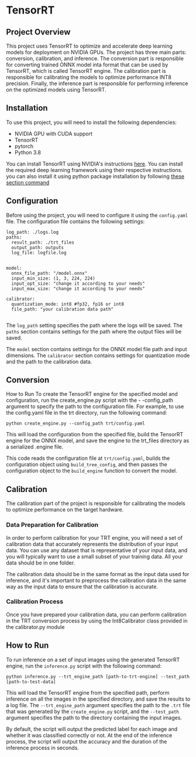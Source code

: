 # TensorRT

## Project Overview

This project uses TensorRT to optimize and accelerate deep learning models for deployment on NVIDIA GPUs. The project
has three main parts: conversion, calibration, and inference. The conversion part is responsible for converting trained 
ONNX model inta format that can be used by TensorRT, which is called TensorRT engine. The calibration part is
responsible for calibrating the models to optimize performance INT8 precision. Finally, the inference part is 
responsible for performing inference on the optimized models using TensorRT.

## Installation

To use this project, you will need to install the following dependencies:

- NVIDIA GPU with CUDA support
- TensorRT
- pytorch
- Python 3.8

You can install TensorRT using NVIDIA's instructions [here](https://docs.nvidia.com/deeplearning/tensorrt/install-guide/index.html).
You can install the required deep learning framework using their respective instructions.
you can also install it using python package installation by following [these section command](https://docs.nvidia.com/deeplearning/tensorrt/install-guide/index.html#installing-pip)

## Configuration

Before using the project, you will need to configure it using the `config.yaml` file. The configuration file contains the following settings:

```
log_path: ./logs.log
paths:
  result_path: ./trt_files
  output_path: outputs
  log_file: logfile.log


model:
  onnx_file_path: "/model.onnx"
  input_min_size: (1, 3, 224, 224)
  input_opt_size: "change it according to your needs"
  input_max_size: "change it according to your needs"

calibrator:
  quantization_mode: int8 #fp32, fp16 or int8
  file_path: "your calibration data path"


```

The `log_path` setting specifies the path where the logs will be saved. The `paths` section contains settings for the
path where the output files will be saved.

The `model` section contains settings for the ONNX model file path and input dimensions. The `calibrator`
section contains settings for quantization mode and the path to the calibration data.


## Conversion
How to Run
To create the TensorRT engine for the specified model and configuration, run the create_engine.py script with the -
-config_path argument to specify the path to the configuration file. For example, to use the config.yaml 
file in the trt directory, run the following command:

```
python create_engine.py --config_path trt/config.yaml
```
This will load the configuration from the specified file, build the TensorRT engine for the ONNX model,
and save the engine to the trt_files directory as a serialized .engine file.

This code reads the configuration file at `trt/config.yaml`, builds the configuration object using `build_tree_config`, 
and then passes the configuration object to the `build_engine` function to convert the model.

## Calibration

The calibration part of the project is responsible for calibrating the models to optimize performance 
on the target hardware.
### Data Preparation for Calibration
In order to perform calibration for your TRT engine, you will need a set of calibration data that accurately represents 
the distribution of your input data. You can use any dataset that is representative of your input data, 
and you will typically want to use a small subset of your training data. All your data should be in one folder.

The calibration data should be in the same format as the input data used for inference,
and it's important to preprocess the calibration data in the same way as the input data to ensure that the calibration
is accurate.

### Calibration Process
Once you have prepared your calibration data, you can perform calibration in the TRT conversion process by using the
Int8Calibrator class provided in the calibrator.py module


## How to Run

To run inference on a set of input images using the generated TensorRT engine, 
run the `inference.py` script with the following command:

`````
python inference.py --trt_engine_path [path-to-trt-engine] --test_path [path-to-test-data]
`````

This will load the TensorRT engine from the specified path, perform inference on all the images in the specified directory,
and save the results to a log file. The `--trt_engine_path` argument specifies the path to the `.trt` file that was generated 
by the `create_engine.py` script, and the `--test_path` argument specifies the path to the directory containing the input images.

By default, the script will output the predicted label for each image and whether it was classified correctly or not. 
At the end of the inference process, the script will output the accuracy and the duration of the inference process in seconds.


